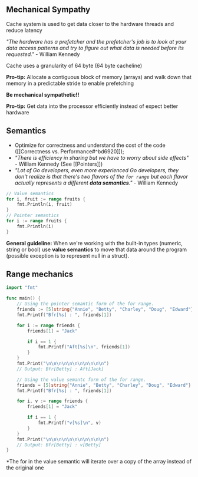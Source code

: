 ## Mechanical Sympathy

Cache system is used to get data closer to the hardware threads and reduce latency

*"The hardware has a prefetcher and the prefetcher's job is to look at your data access patterns and try to figure out what data is needed before its requested."* - William Kennedy

Cache uses a granularity of 64 byte (64 byte cacheline)

**Pro-tip:** Allocate a contiguous block of memory (arrays) and walk down that memory in a predictable stride to enable prefetching

**Be mechanical sympathetic!!**

**Pro-tip:** Get data into the processor efficiently instead of expect better hardware

## Semantics

- Optimize for correctness and understand the cost of the code ([[Correctness vs. Performance#^bd6920]]);
- *"There is efficiency in sharing but we have to worry about side effects"* - William Kennedy (See [[Pointers]])
- *"Lot of Go developers, even more experienced Go developers, they don't realize is that there's two flavors of the `for range` but each flavor actually represents a different **data semantics**."*  - William Kennedy
```go
// Value semantics
for i, fruit := range fruits {
	fmt.Println(i, fruit)	
}
// Pointer semantics
for i := range fruits {
	fmt.Println(i)
}
```

**General guideline:** When we're working with the built-in types (numeric, string or bool) use **value semantics** to move that data around the program (possible exception is to represent null in a struct).

## Range mechanics

```go
import "fmt"

func main() {
	// Using the pointer semantic form of the for range.
	friends := [5]string{"Annie", "Betty", "Charley", "Doug", "Edward"}
	fmt.Printf("Bfr[%s] : ", friends[1])

	for i := range friends {
		friends[1] = "Jack"

		if i == 1 {
			fmt.Printf("Aft[%s]\n", friends[1])
		}
	}
	fmt.Print("\n\n\n\n\n\n\n\n\n\n\n")
	// Output: Bfr[Betty] : Aft[Jack]

	// Using the value semantc form of the for range.
	friends = [5]string{"Annie", "Betty", "Charley", "Doug", "Edward"}
	fmt.Printf("Bfr[%s] : ", friends[1])

	for i, v := range friends {
		friends[1] = "Jack"

		if i == 1 {
			fmt.Printf("v[%s]\n", v)
		}
	}
	fmt.Print("\n\n\n\n\n\n\n\n\n\n\n")
	// Output: Bfr[Betty] : v[Betty]
}
```

\*The for in the value semantic will iterate over a copy of the array instead of the original one

